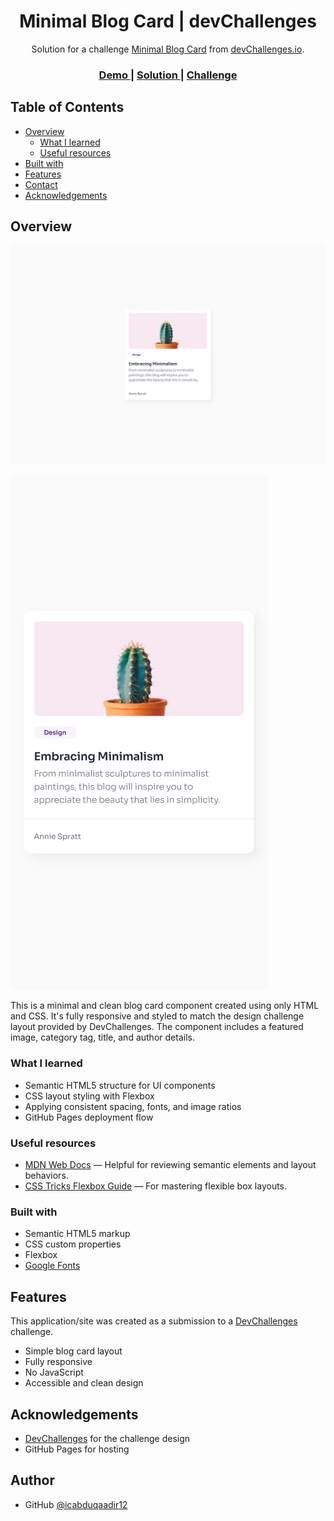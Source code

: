 <h1 align="center">Minimal Blog Card | devChallenges</h1>

<div align="center">
   Solution for a challenge <a href="https://devchallenges.io/challenge/minimal-blog-card" target="_blank">Minimal Blog Card</a> from <a href="http://devchallenges.io" target="_blank">devChallenges.io</a>.
</div>

<div align="center">
  <h3>
    <a href="https://icabduqaadir12.github.io/Minimal-blog-card-starter-master/">
      Demo
    </a>
    <span> | </span>
    <a href="https://github.com/icabduqaadir12/Minimal-blog-card-starter-master">
      Solution
    </a>
    <span> | </span>
    <a href="https://devchallenges.io/challenge/minimal-blog-card">
      Challenge
    </a>
  </h3>
</div>

<!-- TABLE OF CONTENTS -->

## Table of Contents

- [Overview](#overview)
  - [What I learned](#what-i-learned)
  - [Useful resources](#useful-resources)
- [Built with](#built-with)
- [Features](#features)
- [Contact](#contact)
- [Acknowledgements](#acknowledgements)

<!-- OVERVIEW -->

## Overview

![screenshot](/design/Desktop_1350px.jpg)

![screenshot](/design/mobile_412px.jpg)

This is a minimal and clean blog card component created using only HTML and CSS. It's fully responsive and styled to match the design challenge layout provided by DevChallenges. The component includes a featured image, category tag, title, and author details.

### What I learned

- Semantic HTML5 structure for UI components
- CSS layout styling with Flexbox
- Applying consistent spacing, fonts, and image ratios
- GitHub Pages deployment flow

### Useful resources

- [MDN Web Docs](https://developer.mozilla.org/) — Helpful for reviewing semantic elements and layout behaviors.
- [CSS Tricks Flexbox Guide](https://css-tricks.com/snippets/css/a-guide-to-flexbox/) — For mastering flexible box layouts.

### Built with

- Semantic HTML5 markup
- CSS custom properties
- Flexbox
- [Google Fonts](https://fonts.google.com/specimen/Outfit)

## Features

This application/site was created as a submission to a [DevChallenges](https://devchallenges.io/challenges-dashboard) challenge.

- Simple blog card layout
- Fully responsive
- No JavaScript
- Accessible and clean design

## Acknowledgements

- [DevChallenges](https://devchallenges.io) for the challenge design
- GitHub Pages for hosting

## Author

- GitHub [@icabduqaadir12](https://github.com/icabduqaadir12)
